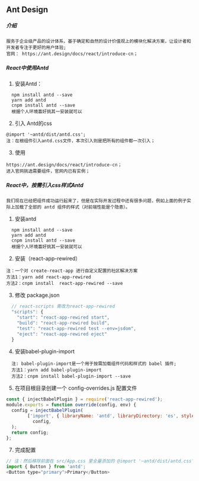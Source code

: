 ## Ant Design
##### 介绍
```
服务于企业级产品的设计体系，基于确定和自然的设计价值观上的模块化解决方案，让设计者和开发者专注于更好的用户体验;
官网： https://ant.design/docs/react/introduce-cn；
```
##### React中使用Antd
1. 安装Antd：
```
  npm install antd --save 
  yarn add antd 
  cnpm install antd --save
  根据个人环境喜好挑其一安装就可以
```
2. 引入 Antd的css
```
@import '~antd/dist/antd.css';
注：在根组件引入antd.css文件，本次引入则是把所有的组件都一次引入；
```
3. 使用
```
https://ant.design/docs/react/introduce-cn；
进入官网挑选需要组件，官网内已有实例；
```

##### React中，按需引入css样式Antd
```
我们现在已经把组件成功运行起来了，但是在实际开发过程中还有很多问题，例如上面的例子实际上加载了全部的 antd 组件的样式（对前端性能是个隐患）。
```

1. 安装antd  
```
  npm install antd --save 
  yarn add antd 
  cnpm install antd --save
  根据个人环境喜好挑其一安装就可以
```

2. 安装（react-app-rewired）
```
注：一个对 create-react-app 进行自定义配置的社区解决方案
方法1：yarn add react-app-rewired
方法2：cnpm install  react-app-rewired --save
```

3. 修改 package.json
```js
  // react-scripts 需改为react-app-rewired
  "scripts": {
    "start": "react-app-rewired start",
    "build": "react-app-rewired build",
    "test": "react-app-rewired test --env=jsdom",
    "eject": "react-app-rewired eject"
  }
```

4. 安装babel-plugin-import
```
  注: babel-plugin-import是一个用于按需加载组件代码和样式的 babel 插件;
  方法1：yarn add babel-plugin-import
  方法2：cnpm install babel-plugin-import --save
```

5. 在项目根目录创建一个 config-overrides.js 配置文件
```js
const { injectBabelPlugin } = require('react-app-rewired');
module.exports = function override(config, env) {
  config = injectBabelPlugin(
        ['import', { libraryName: 'antd', libraryDirectory: 'es', style: 'css' }],
          config,
  );
  return config;
};
```

7. 完成配置
```js
// 注：然后移除前面在 src/App.css 里全量添加的 @import '~antd/dist/antd.css'; 直接引入组件使用就会有对应的css
import { Button } from 'antd';
<Button type="primary">Primary</Button>

```
		



		




	
